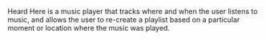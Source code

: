 Heard Here is a music player that tracks where and when the user listens to music, and allows the user to re-create a playlist based on a particular moment or location where the music was played.
